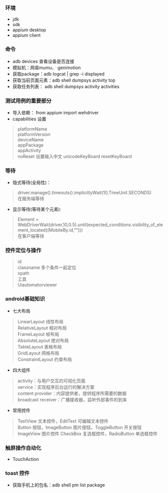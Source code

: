 ### 环境

- jdk
- sdk
- appium desktop
- appium client

### 命令

- adb devices 查看设备是否连接
- 模拟机：网易mumu、 genimotion
- 获取package：adb logcat | grep -i displayed
- 获取当前页面元素：adb shell dumpsys activity top
- 获取任务列表： adb shell dumpsys activity activities

### 测试用例的重要部分

- 导入依赖： from appium import wehdriver
- capabilities 设置

> platformName  
> platformVersion   
> deviceName    
> appPackage    
> appActivity   
> noReset
> 设置输入中文
> unicodeKeyBoard
> resetKeyBoard

### 等待

- 隐式等待(全局性)：
> driver.manage().timeouts().implicitlyWait(10,TimeUnit.SECONDS)   
> 在服务端等待
>
- 显示等待(等待某个元素):     
> Element = WebDriverWait(driver,10,0.5).until(expected_conditions.visibility_of_element_located((MobileBy.id,"")))  
> 在客户端等待

### 控件定位与操作

> id    
> classname 多个条件一起定位     
> xpath     
> 工具    
> Uiautomatorviewer

### android基础知识

- 七大布局

> LinearLayout 线性布局  
> RelativeLayout 相对布局   
> FrameLayout 帧布局  
> AbsoluteLayout 绝对布局   
> TableLayout 表格布局  
> GridLayout 网格布局   
> ConstraintLayout 约束布局

- 四大组件

> activity：与用户交互的可视化页面  
> service：实现程序后台运行的解决方案     
> content provider：内容提供者，提供程序所需要的数据      
> broadcast receiver：广播接收器，监听外部事件的到来

- 常用控件

> TextView 文本控件，EditText 可编辑文本控件    
> Button 按钮，ImageButton 图片按钮，ToggleButton 开关按钮
> ImageView 图片控件
> CheckBox 复选框控件，RadioButton 单选框控件

### 触屏操作自动化

- TouchAction

### toast 控件

- 获取手机上的包名：adb shell pm list package

